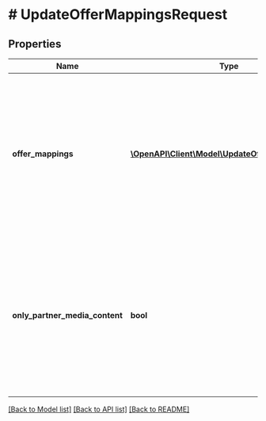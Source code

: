 # # UpdateOfferMappingsRequest

## Properties

Name | Type | Description | Notes
------------ | ------------- | ------------- | -------------
**offer_mappings** | [**\OpenAPI\Client\Model\UpdateOfferMappingDTO[]**](UpdateOfferMappingDTO.md) | Список товаров, которые нужно добавить или обновить.  {% note warning \&quot;Скоро мы уменьшим максимальное количество товаров в запросе\&quot; %}  Уже сейчас не передавайте больше 100.  {% endnote %}    |
**only_partner_media_content** | **bool** | Будут ли использоваться только переданные вами данные о товарах.  Значение по умолчанию: &#x60;false&#x60;. Чтобы удалить данные, которые добавил Маркет, передайте значение &#x60;true&#x60;. | [optional]

[[Back to Model list]](../../README.md#models) [[Back to API list]](../../README.md#endpoints) [[Back to README]](../../README.md)
